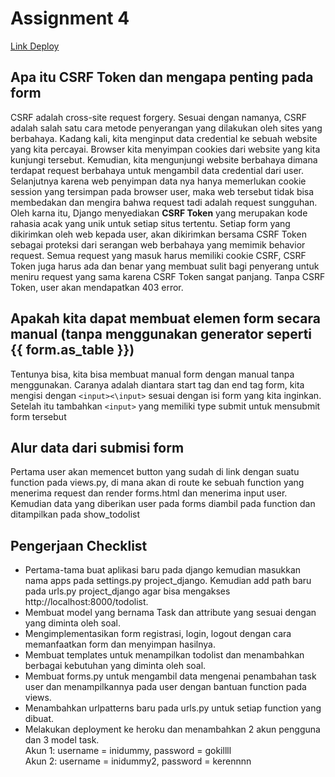 # Assignment 4 
[Link Deploy](https://tugas-pbp-dhafin.herokuapp.com/todolist)

## Apa itu CSRF Token dan mengapa penting pada form
CSRF adalah cross-site request forgery. Sesuai dengan namanya, CSRF adalah salah satu cara metode penyerangan yang dilakukan oleh sites yang berbahaya. Kadang kali, kita menginput data credential ke sebuah website yang kita percayai. Browser kita menyimpan cookies dari website yang kita kunjungi tersebut. Kemudian, kita mengunjungi website berbahaya dimana terdapat request berbahaya untuk mengambil data credential dari user. Selanjutnya karena web penyimpan data nya hanya memerlukan cookie session yang tersimpan pada browser user, maka web tersebut tidak bisa membedakan dan mengira bahwa request tadi adalah request sungguhan. Oleh karna itu, Django menyediakan **CSRF Token** yang merupakan kode rahasia acak yang unik untuk setiap situs tertentu. Setiap form yang dikirimkan oleh web kepada user, akan dikirimkan bersama CSRF Token sebagai proteksi dari serangan web berbahaya yang memimik behavior request.
Semua request yang masuk harus memiliki cookie CSRF, CSRF Token juga harus ada dan benar yang membuat sulit bagi penyerang untuk meniru request yang sama karena CSRF Token sangat panjang. Tanpa CSRF Token, user akan mendapatkan 403 error.

## Apakah kita dapat membuat elemen form secara manual (tanpa menggunakan generator seperti {{ form.as_table }})
Tentunya bisa, kita bisa membuat manual form dengan manual tanpa menggunakan. Caranya adalah diantara start tag dan end tag form, kita mengisi dengan `<input><\input>` sesuai dengan isi form yang kita inginkan. Setelah itu tambahkan `<input>` yang memiliki type submit untuk mensubmit form tersebut

## Alur data dari submisi form
Pertama user akan memencet button yang sudah di link dengan suatu function pada views.py, di mana akan di route ke sebuah function yang menerima request dan render forms.html dan menerima input user. Kemudian data yang diberikan user pada forms diambil pada function dan ditampilkan pada show_todolist

## Pengerjaan Checklist
* Pertama-tama buat aplikasi baru pada django kemudian masukkan nama apps pada settings.py project_django. Kemudian add path baru pada urls.py project_django agar bisa mengakses http://localhost:8000/todolist.
* Membuat model yang bernama Task dan attribute yang sesuai dengan yang diminta oleh soal.
* Mengimplementasikan form registrasi, login, logout dengan cara memanfaatkan form dan menyimpan hasilnya.
* Membuat templates untuk menampilkan todolist dan menambahkan berbagai kebutuhan yang diminta oleh soal.
* Membuat forms.py untuk mengambil data mengenai penambahan task user dan menampilkannya pada user dengan bantuan function pada views.
* Menambahkan urlpatterns baru pada urls.py untuk setiap function yang dibuat.
* Melakukan deployment ke heroku dan menambahkan 2 akun pengguna dan 3 model task.<br>
Akun 1: username = inidummy, password = gokillll <br>
Akun 2: username = inidummy2, password = kerennnn
